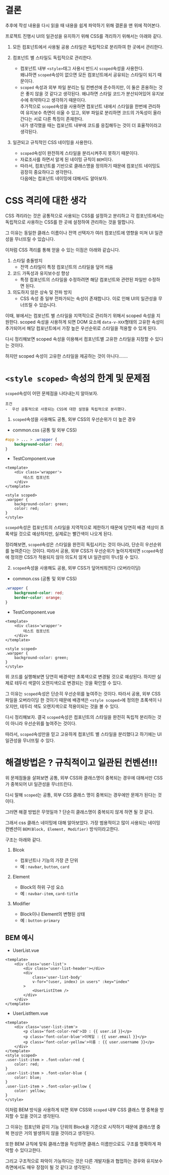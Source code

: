 # 결론
추후에 작성 내용을 다시 읽을 때 내용을 쉽게 파악하기 위해 결론을 맨 위에 적어본다.

프로젝트 진행시 UI의 일관성을 유지하기 위해 CSS를 격리하기 위해서는 아래와 같다.

1. 모든 컴포넌트에서 사용될 공용 스타일은 독립적으로 분리하여 한 곳에서 관리한다.

2. 컴포넌트 별 스타일도 독립적으로 관리한다.
    - 컴포넌트 내부 `<style>`태그 사용시 반드시 `scoped`속성을 사용한다.<br>
    왜냐하면 `scoped`속성이 없으면 모든 컴포넌트에서 공유되는 스타일이 되기 때문이다.
    - `scoped` 속성과 외부 파일 분리는 팀 컨벤션에 준수하지만, 이 둘은 혼용하는 것은 좋지 않을 것 같다고 생각된다. 왜냐하면 스타일 코드가 분산되어있어 유지보수에 취약하다고 생각하기 때문이다.<br>
    추가적으로 `scoped`속성을 사용하면 컴포넌트 내에서 스타일을 한번에 관리하여 유지보수  측면이 쉬울 수 있고, 외부 파일로 분리하면 코드의 가독성이 올라간다는 서로 다른 특징이 존재한다.<br>
    내가 생각했을 때는 컴포넌트 내부에 코드를 응집해두는 것이 더 효율적이라고 생각된다.

3. 일관되고 규칙적인 CSS 네이밍을 사용한다.
    - `scoped`속성이 완전하게 스타일을 분리시켜주지 못하기 때문이다.
    - 자료조사를 하면서 알게 된 네이밍 규칙이 `BEM`이다.
    - 따라서, 컴포넌트를 기반으로 클래스명을 정의하기 때문에 컴포넌트 네이밍도 굉장히 중요하다고 생각한다.<br>
    다음에는 컴포넌트 네이밍에 대해서도 알아보자.
    

# CSS 격리에 대한 생각
CSS 격리라는 것은 공통적으로 사용되는 CSS를 설정하고 분리하고 각 컴포넌트에서는 독립적으로 사용하는 CSS를 한 곳에 설정하여 관리하는 것을 말합니다.

그 이유는 동일한 클래스 이름이나 전역 선택자가 여러 컴포넌트에 영향을 미쳐 UI 일관성을 무너뜨릴 수 있습니다. 

이처럼 CSS 격리를 통해 얻을 수 있는 이점은 아래와 같습니다.

1. 스타일 충돌방지 
    - 전역 스타일이 특정 컴포넌트의 스타일을 덮어 씌움
2. 코드 가독성과 유지보수성 향상
    - 특정 컴포넌트의 스타일을 수정하려면 해당 컴포넌트와 관련된 파일만 수정하면 된다.
3. 의도하지 않은 상속 및 전파 방지
    - CSS 속성 중 일부 전파가되는 속성이 존재합니다. 이로 인해 UI의 일관성을 무너뜨릴 수 있습니다.

이때, 뷰에서는 컴포넌트 별 스타일을 지역적으로 관리하기 위해서 scoped 속성을 지원한다.
scoped 속성을 사용하게 되면 DOM 요소에 `data-v-XXX`형태의 고유한 속성이 추가되어서 해당 컴포넌트에서 가장 높은 우선순위로 스타일을 적용할 수 있게 된다.

다시 정리해보면 scoped 속성을 이용해서 컴포넌트별 고유한 스타일을 지정할 수 있다는 것이다.

하지만 scoped 속성이 고유한 스타일을 제공하는 것이 아니다.......

# `<style scoped>` 속성의 한계 및 문제점
`scoped`속성이 어떤 문제점을 나타내는지 알아보자.
```text
조건
-  우선 공통적으로 사용되는 CSS에 대한 설정을 독립적으로 분리했다.
```

1. `scoped`속성을 사용해도 공통, 외부 CSS의 우선순위가 더 높은 경우 
- common.css (공통 및 외부 CSS)
```css
#app > ... > .wrapper {
    background-color: red;
}
```

- TestComponent.vue
```vue
<template>
    <div class='wrapper'>
        테스트 컴포넌트
    </div>
</template>

<style scoped>
.warpper {
    background-color: green;
    color: red;
}
</style>
```
`scoepd`속성은 컴포넌트의 스타일을 지역적으로 제한하기 때문에 당연히 배경 색상이 초록색일 것으로 예상하지만, 실제로는 빨간색이 나오게 된다.

정리해보면, `scoped`속성은 스타일을 완전히 독립시키는 것이 아니라, 단순히 우선순위를 높여준다는 것이다. 
따라서 공용, 외부 CSS가 우선순위가 높아지게되면 `scoped`속성에 정의한 CSS가 적용되지 않아 의도치 않게 UI 일관성이 무너질 수 있다.

2. `scoped`속성을 사용해도 공용, 외부 CSS가 덮어씌워진다 (오버라이딩)

- common.css (공통 및 외부 CSS)
```css
.wrapper {
    background-color: red;
    border-color: orange;
}
```

- TestComponent.vue
```vue
<template>
    <div class='wrapper'>
        테스트 컴포넌트
    </div>
</template>

<style scoped>
.warpper {
    background-color: green;
}
</style>
```

위 코드를 실행해보면 당연히 배경색만 초록색으로 변경될 것으로 예상된다.
하지만 실제로 테두리 색깔이 오렌지색으로 변경되는 것을 확인할 수 있다.

그 이유는 `scoped`속성은 단순히 우선순위를 높여주는 것이다. 따라서 공용, 외부 CSS파일을 오버라이딩 한 것이기 때문에 배경색은 `<style scoped>`에 정의한 초록색이 나오지만, 테두리 색도 오렌지색으로 적용이되는 것을 볼 수 있다.

다시 정리해보자.
결국 `scoped`속성은 컴포넌트의 스타일을 완전히 독립적 분리하는 것이 아니라 우선순위를 높여주는 것이다. 

따라서, `scoped`속성만을 믿고 고유하게 컴포넌트 별 스타일을 분리했다고 하기에는 UI 일관성을 무너뜨릴 수 있다.

# 해결방법은 ? 규칙적이고 일관된 컨벤션!!!
위 문제점들을 살펴보면 공통, 외부 CSS와 클래스명이 중복되는 경우에 대해서만 CSS가 중복되어 UI 일관성을 무너뜨린다.

다시 말해 `scoped`는 공통, 외부 CSS 클래스 명이 중복되는 경우에만 문제가 된다는 것이다.

그러면 해결 방법은 무엇일까 ?
단순히 클래스명이 중복되지 않게 하면 될 것 같다. 

그래서 css 클래스 네이밍에 대해 알아보았다.
가장 범용적이고 많이 사용되는 네이밍 컨벤션이 `BEM(Block, Element, Modifier)` 방식이라고한다.

구조는 아래와 같다.
1. Blcok
    - 컴포넌트나 기능의 가장 큰 단위
    - 예 : `navbar`, `button`, `card`

2. Element
    - Block의 하위 구성 요소
    - 예 : `navbar-item`, `card-title`

3. Modifier
    - Block이나 Element의 변형된 상태
    - 예 : `button-primary`

## BEM 예시

- UserList.vue
```vue
<template>
    <div class='user-list'>
        <div class='user-list-header'></div>
        <div 
            class='user-list-body'
            v-for="(user, index) in users" :key="index"
        >
            <UserListItem />
        </div>
    </div>
</template>
```

- UserListItem.vue
```vue
<template>
    <div class='user-list-item'>
        <p class='font-color-red'>ID : {{ user.id }}</p>
        <p class='font-color-blue'>이메일 : {{ user.email }}</p>
        <p class='font-color-yellow'>이름 : {{ user.username }}</p>
    </div>
</template>
<style scoped>
.user-list-item > .font-color-red {
    color: red;
}
.user-list-item > .font-color-blue {
    color: blue;
}
.user-list-item > .font-color-yellow {
    color: yellow;
}
</style>
```
이처럼 BEM 방식을 사용하게 되면 외부 CSS와 `scoped` 내부 CSS 클래스 명 중복을 방지할 수 있을 것이고 생각된다. 

그 이유는 컴포넌와 같이 기능 단위의 Block을 기준으로 시작하기 때문에 클래스명 중복 현상은 거의 발생하지 않을 것이라고 생각된다.

또한 BEM 규칙에 맞춰 클래스명을 작성하면 클래스 이름만으로도 구조를 명확하게 파악할 수 있다고한다.

그리고 구조적으로 파악이 가능하다는 것은 다른 개발자들과 협업하는 경우와 유지보수 측면에서도 매우 장점이 될 것 같다고 생각된다.




